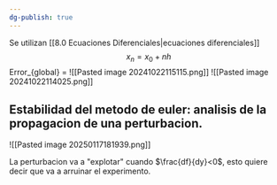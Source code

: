 ```yaml
---
dg-publish: true
---
```

Se utilizan [[8.0 Ecuaciones Diferenciales|ecuaciones diferenciales]]
$$x_{n}=x_{0}+nh $$
Error_{global} = 
![[Pasted image 20241022115115.png]]
![[Pasted image 20241022114025.png]]

## Estabilidad del metodo de euler: analisis de la propagacion de una perturbacion.

![[Pasted image 20250117181939.png]]

La perturbacion va a "explotar" cuando $\frac{df}{dy}<0$, esto quiere decir que va a arruinar el experimento. 
